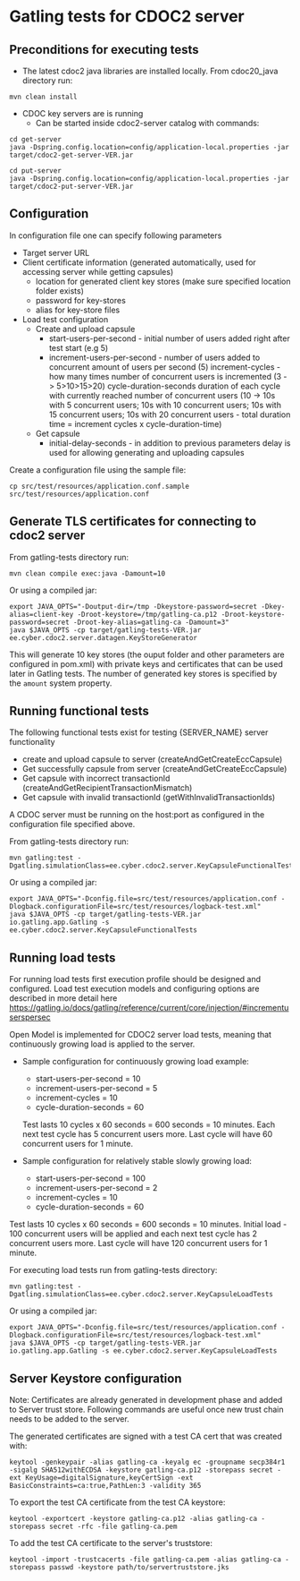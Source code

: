 # Gatling tests for CDOC2 server

## Preconditions for executing tests

* The latest cdoc2 java libraries are installed locally. From cdoc20_java directory run:

```
mvn clean install
```

* CDOC key servers are is running
  * Can be started inside cdoc2-server catalog with commands:
```
cd get-server
java -Dspring.config.location=config/application-local.properties -jar target/cdoc2-get-server-VER.jar
```

```
cd put-server
java -Dspring.config.location=config/application-local.properties -jar target/cdoc2-put-server-VER.jar
```

## Configuration

In configuration file one can specify following parameters
* Target server URL
* Client certificate information (generated automatically, used for accessing server while getting capsules)
  * location for generated client key stores (make sure specified location folder exists)
  * password for key-stores
  * alias for key-store files
* Load test configuration
  * Create and upload capsule
    * start-users-per-second - initial number of users added right after test start (e.g 5)
    * increment-users-per-second - number of users added to concurrent amount of users per second (5)
      increment-cycles - how many times number of concurrent users is incremented (3 -> 5>10>15>20)
      cycle-duration-seconds duration of each cycle with currently reached number of concurrent users (10 -> 10s with 5 concurrent users; 10s with 10 concurrent users; 10s with 15 concurrent users; 10s with 20 concurrent users - total duration time = increment cycles x cycle-duration-time)
  * Get capsule
    * initial-delay-seconds - in addition to previous parameters delay is used for allowing generating and uploading capsules

Create a configuration file using the sample file:

```
cp src/test/resources/application.conf.sample src/test/resources/application.conf
```

## Generate TLS certificates for connecting to cdoc2 server

From gatling-tests directory run:
```
mvn clean compile exec:java -Damount=10
```

Or using a compiled jar:

```
export JAVA_OPTS="-Doutput-dir=/tmp -Dkeystore-password=secret -Dkey-alias=client-key -Droot-keystore=/tmp/gatling-ca.p12 -Droot-keystore-password=secret -Droot-key-alias=gatling-ca -Damount=3"
java $JAVA_OPTS -cp target/gatling-tests-VER.jar ee.cyber.cdoc2.server.datagen.KeyStoreGenerator
```


This will generate 10 key stores (the ouput folder and other parameters are configured in pom.xml)
with private keys and certificates that can be used later in Gatling tests.
The number of generated key stores is specified by the `amount` system property.


## Running functional tests

The following functional tests exist for testing {SERVER_NAME} server functionality
* create and upload capsule to server (createAndGetCreateEccCapsule)
* Get successfully capsule from server (createAndGetCreateEccCapsule)
* Get capsule with incorrect transactionId (createAndGetRecipientTransactionMismatch)
* Get capsule with invalid transactionId (getWithInvalidTransactionIds)

A CDOC server must be running on the host:port as configured in the configuration file specified above.

From gatling-tests directory run:
```
mvn gatling:test -Dgatling.simulationClass=ee.cyber.cdoc2.server.KeyCapsuleFunctionalTests
```

Or using a compiled jar:

```
export JAVA_OPTS="-Dconfig.file=src/test/resources/application.conf -Dlogback.configurationFile=src/test/resources/logback-test.xml"
java $JAVA_OPTS -cp target/gatling-tests-VER.jar io.gatling.app.Gatling -s ee.cyber.cdoc2.server.KeyCapsuleFunctionalTests
```

## Running load tests

For running load tests first execution profile should be designed and configured. Load test execution models and configuring options are described in more detail here https://gatling.io/docs/gatling/reference/current/core/injection/#incrementuserspersec

Open Model is implemented for CDOC2 server load tests, meaning that continuously growing load is applied to the server.

* Sample configuration for continuously growing load example:
  - start-users-per-second = 10
  - increment-users-per-second = 5
  - increment-cycles = 10
  - cycle-duration-seconds = 60


  Test lasts 10 cycles x 60 seconds = 600 seconds = 10 minutes.
  Each next test cycle has 5 concurrent users more. Last cycle will have 60 concurrent users for 1 minute.


* Sample configuration for relatively stable slowly growing load:

  - start-users-per-second = 100
  - increment-users-per-second = 2
  - increment-cycles = 10
  - cycle-duration-seconds = 60

Test lasts 10 cycles x 60 seconds = 600 seconds = 10 minutes.
Initial load - 100 concurrent users will be applied and each next test cycle has 2 concurrent users more. Last cycle will have 120 concurrent users for 1 minute.

For executing load tests run from gatling-tests directory:

```
mvn gatling:test -Dgatling.simulationClass=ee.cyber.cdoc2.server.KeyCapsuleLoadTests
```

Or using a compiled jar:

```
export JAVA_OPTS="-Dconfig.file=src/test/resources/application.conf -Dlogback.configurationFile=src/test/resources/logback-test.xml"
java $JAVA_OPTS -cp target/gatling-tests-VER.jar io.gatling.app.Gatling -s ee.cyber.cdoc2.server.KeyCapsuleLoadTests
```


## Server Keystore configuration

Note: Certificates are already generated in development phase and added to Server trust store. Following commands are useful once new trust chain needs to be added to the server.

The generated certificates are signed with a test CA cert that was created with:

```
keytool -genkeypair -alias gatling-ca -keyalg ec -groupname secp384r1 -sigalg SHA512withECDSA -keystore gatling-ca.p12 -storepass secret -ext KeyUsage=digitalSignature,keyCertSign -ext BasicConstraints=ca:true,PathLen:3 -validity 365
```

To export the test CA certificate from the test CA keystore:

```
keytool -exportcert -keystore gatling-ca.p12 -alias gatling-ca -storepass secret -rfc -file gatling-ca.pem
```

To add the test CA certificate to the server's truststore:

```
keytool -import -trustcacerts -file gatling-ca.pem -alias gatling-ca -storepass passwd -keystore path/to/servertruststore.jks
```
